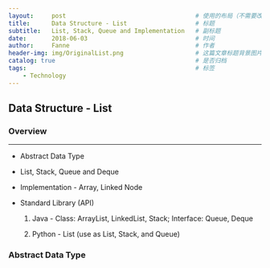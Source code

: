 ```yaml
---
layout:     post   				                    # 使用的布局（不需要改）
title:      Data Structure - List 				    # 标题 
subtitle:   List, Stack, Queue and Implementation   # 副标题
date:       2018-06-03			                    # 时间
author:     Fanne 						            # 作者
header-img: img/OriginalList.png                    # 这篇文章标题背景图片
catalog: true 						                # 是否归档
tags:								                # 标签
    - Technology
---
```


## Data Structure - List 

### Overview 

***

* Abstract Data Type

* List, Stack, Queue and Deque

* Implementation - Array, Linked Node

* Standard Library (API)

    1. Java - Class: ArrayList, LinkedList, Stack; Interface: Queue, Deque
    
    2. Python - List (use as List, Stack, and Queue)

### Abstract Data Type 
